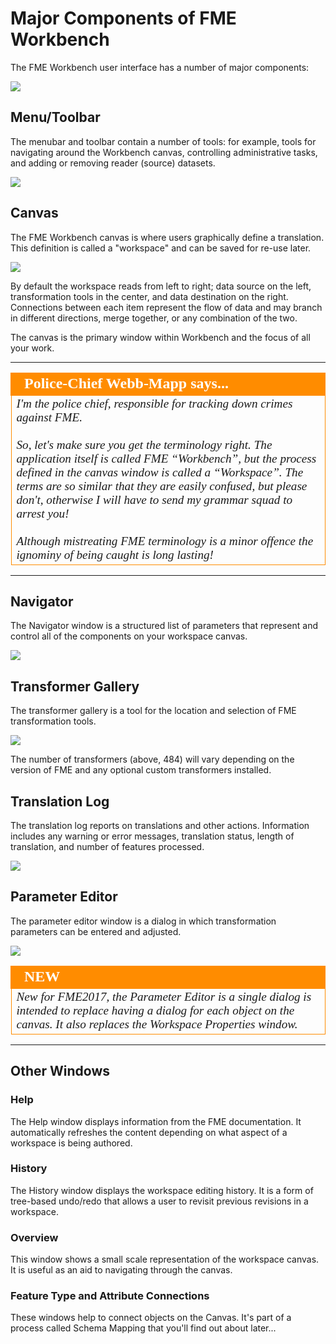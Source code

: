 # Major Components of FME Workbench #

The FME Workbench user interface has a number of major components:

![](./Images/Img1.06.WorkbenchInterface.png)

## Menu/Toolbar ##
The menubar and toolbar contain a number of tools: for example, tools for navigating around the Workbench canvas, controlling administrative tasks, and adding or removing reader (source) datasets.

![](./Images/Img1.07.WorkbenchInterfaceMenuToolbar.png)

## Canvas ##
The FME Workbench canvas is where users graphically define a translation. This definition is called a "workspace" and can be saved for re-use later.

![](./Images/Img1.08.WorkbenchCanvas.png)

By default the workspace reads from left to right; data source on the left, transformation tools in the center, and data destination on the right. Connections between each item represent the flow of data and may branch in different directions, merge together, or any combination of the two.

The canvas is the primary window within Workbench and the focus of all your work.


---

<!--Person X Says Section-->

<table style="border-spacing: 0px">
<tr>
<td style="vertical-align:middle;background-color:darkorange;border: 2px solid darkorange">
<i class="fa fa-quote-left fa-lg fa-pull-left fa-fw" style="color:white;padding-right: 12px;vertical-align:text-top"></i>
<span style="color:white;font-size:x-large;font-weight: bold;font-family:serif">Police-Chief Webb-Mapp says...</span>
</td>
</tr>

<tr>
<td style="border: 1px solid darkorange">
<span style="font-family:serif; font-style:italic; font-size:larger">
I'm the police chief, responsible for tracking down crimes against FME. 
<br><br>So, let's make sure you get the terminology right. The application itself is called FME “Workbench”, but the process defined in the canvas window is called a “Workspace”. The terms are so similar that they are easily confused, but please don't, otherwise I will have to send my grammar squad to arrest you! 
<br><br>Although mistreating FME terminology is a minor offence the ignominy of being caught is long lasting!

</span>
</td>
</tr>
</table>

---

## Navigator ##
The Navigator window is a structured list of parameters that represent and control all of the components on your workspace canvas.

![](./Images/Img1.09.WorkbenchNavigator.png)

## Transformer Gallery ##
The transformer gallery is a tool for the location and selection of FME transformation tools.

![](./Images/Img1.10.WorkbenchGallery.png)

The number of transformers (above, 484) will vary depending on the version of FME and any optional custom transformers installed.

## Translation Log ##
The translation log reports on translations and other actions. Information includes any warning or error messages, translation status, length of translation, and number of features processed.

![](./Images/Img1.11.WorkbenchLog.png)


## Parameter Editor ##
The parameter editor window is a dialog in which transformation parameters can be entered and adjusted. 

![](./Images/Img1.12.WorkbenchParameters.png)


<!--New Section--> 

<table style="border-spacing: 0px">
<tr>
<td style="vertical-align:middle;background-color:darkorange;border: 2px solid darkorange">
<i class="fa fa-bolt fa-lg fa-pull-left fa-fw" style="color:white;padding-right: 12px;vertical-align:text-top"></i>
<span style="color:white;font-size:x-large;font-weight: bold;font-family:serif">NEW</span>
</td>
</tr>

<tr>
<td style="border: 1px solid darkorange">
<span style="font-family:serif; font-style:italic; font-size:larger">
New for FME2017, the Parameter Editor is a single dialog is intended to replace having a dialog for each object on the canvas. It also replaces the Workspace Properties window.
</span>
</td>
</tr>
</table>

---

## Other Windows ##

### Help ###
The Help window displays information from the FME documentation. It automatically refreshes the content depending on what aspect of a workspace is being authored.

### History ###
The History window displays the workspace editing history. It is a form of tree-based undo/redo that allows a user to revisit previous revisions in a workspace.

### Overview ###
This window shows a small scale representation of the workspace canvas. It is useful as an aid to navigating through the canvas.

### Feature Type and Attribute Connections ###
These windows help to connect objects on the Canvas. It's part of a process called Schema Mapping that you'll find out about later...
